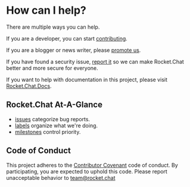 # How can I help?

There are multiple ways you can help.

If you are a developer, you can start [contributing](/1.%20Contributing/Developing).

If you are a blogger or news writer, please [promote us](/1.%20Contributing/Promoting).

If you have found a security issue, [report it](/1.%20Contributing/Security) so we can make Rocket.Chat better and more secure for everyone.

If you want to help with documentation in this project, please visit [Rocket.Chat.Docs](https://github.com/RocketChat/Rocket.Chat.Docs).

## Rocket.Chat At-A-Glance

* [issues](https://github.com/RocketChat/Rocket.Chat/issues) categorize bug reports.
* [labels](https://github.com/RocketChat/Rocket.Chat/labels) organize what we're doing.
* [milestones](https://github.com/RocketChat/Rocket.Chat/milestones) control priority.

## Code of Conduct

This project adheres to the [Contributor Covenant](http://contributor-covenant.org) code of conduct. By participating, you are expected to uphold this code. Please report unacceptable behavior to team@rocket.chat
